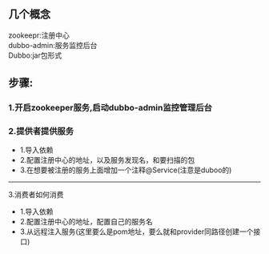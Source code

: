 ## 几个概念
zookeepr:注册中心  
dubbo-admin:服务监控后台  
Dubbo:jar包形式
## 步骤:
### 1.开启zookeeper服务,启动dubbo-admin监控管理后台 

### 2.提供者提供服务  
- 1.导入依赖  
- 2.配置注册中心的地址，以及服务发现名，和要扫描的包  
- 3.在想要被注册的服务上面增加一个注释@Service(注意是duboo的)     
*****
3.消费者如何消费 
- 1.导入依赖
- 2.配置注册中心的地址，配置自己的服务名
- 3.从远程注入服务(这里要么是pom地址，要么就和provider同路径创建一个接口)
